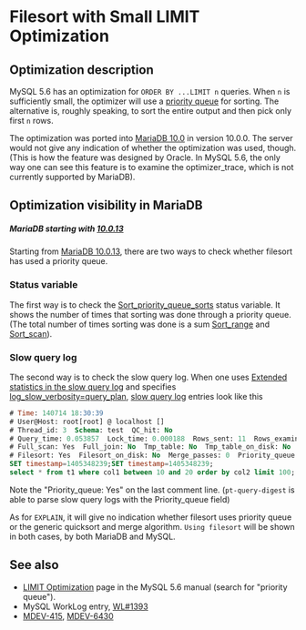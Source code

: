 # Filesort with Small LIMIT Optimization

## Optimization description

MySQL 5.6 has an optimization for `ORDER BY ...LIMIT n` queries. When `n` is sufficiently small, the optimizer will use a [priority queue](http://en.wikipedia.org/wiki/Priority_queue)  for sorting. The alternative is, roughly speaking, to sort the entire output and then pick only first `n` rows.

The optimization was ported into [MariaDB 10.0](/kb/en/what-is-mariadb-100/) in version 10.0.0. The server would not give any indication of whether the optimization was used, though. (This is how the feature was designed by Oracle. In MySQL 5.6, the only way one can see this feature is to examine the optimizer_trace, which is not currently supported by MariaDB).

## Optimization visibility in MariaDB

##### MariaDB starting with [10.0.13](/kb/en/mariadb-10013-release-notes/)

Starting from [MariaDB 10.0.13](/kb/en/mariadb-10013-release-notes/), there are two ways to check whether filesort has used a priority queue.

### Status variable

The first way is to check the [Sort_priority_queue_sorts](/kb/en/server-status-variables/#sort_priority_queue_sorts) status variable. It shows the number of times that sorting was done through a priority queue. (The total number of times sorting was done is a sum [Sort_range](/kb/en/server-status-variables/#sort_range) and [Sort_scan](/kb/en/server-status-variables/#sort_scan)).

### Slow query log

The second way is to check the slow query log. When one uses [Extended statistics in the slow query log](/replication/optimization-and-tuning/query-optimizations/statistics-for-optimizing-queries/slow-query-log-extended-statistics) and  specifies [log_slow_verbosity=query_plan](/kb/en/server-system-variables/#log_slow_verbosity), [slow query log](/mariadb-administration/server-monitoring-logs/slow-query-log) entries look like this

```sql
# Time: 140714 18:30:39
# User@Host: root[root] @ localhost []
# Thread_id: 3  Schema: test  QC_hit: No
# Query_time: 0.053857  Lock_time: 0.000188  Rows_sent: 11  Rows_examined: 100011
# Full_scan: Yes  Full_join: No  Tmp_table: No  Tmp_table_on_disk: No
# Filesort: Yes  Filesort_on_disk: No  Merge_passes: 0  Priority_queue: Yes
SET timestamp=1405348239;SET timestamp=1405348239;
select * from t1 where col1 between 10 and 20 order by col2 limit 100;
```

Note the "Priority_queue: Yes" on the last comment line. (`pt-query-digest` is able to parse slow query logs with the Priority_queue field)

As for `EXPLAIN`, it will give no indication whether filesort uses priority queue or the generic quicksort and merge algorithm. `Using filesort` will be shown in both cases, by both MariaDB and MySQL.

## See also

- [LIMIT Optimization](http://dev.mysql.com/doc/refman/5.6/en/limit-optimization.html) page in the MySQL 5.6 manual (search for "priority queue").
- MySQL WorkLog entry, [WL#1393](http://dev.mysql.com/worklog/task/?id=1393)
- [MDEV-415](https://jira.mariadb.org/browse/MDEV-415), [MDEV-6430](https://jira.mariadb.org/browse/MDEV-6430)